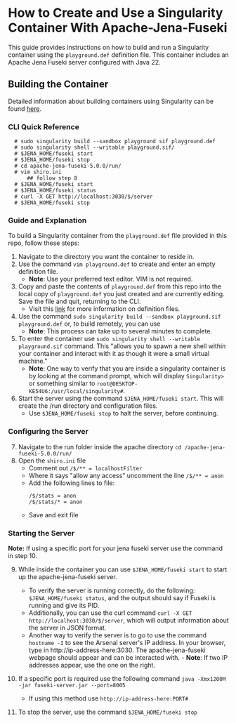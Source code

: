 # How to Create and Use a Singularity Container With Apache-Jena-Fuseki

This guide provides instructions on how to build and run a Singularity container using the `playground.def` definition file. This container includes an Apache Jena Fuseki server configured with Java 22.

## Building the Container

Detailed information about building containers using Singularity can be found [here](https://docs.sylabs.io/guides/latest/user-guide/build_a_container.html).

### CLI Quick Reference

```
  # sudo singularity build --sandbox playground sif playground.def
  # sudo singularity shell --writable playground.sif/
  # $JENA_HOME/fuseki start
  # $JENA_HOME/fuseki stop
  # cd apache-jena-fuseki-5.0.0/run/
  # vim shiro.ini
      ## follow step 8
  # $JENA_HOME/fuseki start
  # $JENA_HOME/fuseki status
  # curl -X GET http://localhost:3030/$/server
  # $JENA_HOME/fuseki stop
```

### Guide and Explanation

To build a Singularity container from the `playground.def` file provided in this repo, follow these steps:

1. Navigate to the directory you want the container to reside in.
2. Use the command `vim playground.def` to create and enter an empty definition file.
   - **Note**: Use your preferred text editor. VIM is not required.
3. Copy and paste the contents of `playground.def` from this repo into the local copy of `playground.def` you just created and are currently editing. Save the file and quit, returning to the CLI.
   - Visit this [link](https://docs.sylabs.io/guides/latest/user-guide/definition_files.html) for more information on definition files.
4. Use the command `sudo singularity build --sandbox playground.sif playground.def` or, to build remotely, you can use
   - **Note**: This process can take up to several minutes to complete.
5. To enter the container use `sudo singularity shell --writable playground.sif` command. This "allows you to spawn a new shell within your container and interact with it as though it were a small virtual machine."
   - **Note**: One way to verify that you are inside a singularity container is by looking at the command prompt, which will display `Singularity>` or something similar to `root@DESKTOP-KE54U6:/usr/local/singularity#`.
6. Start the server using the command `$JENA_HOME/fuseki start`. This will create the /run directory and configuration files.
   - Use `$JENA_HOME/fuseki stop` to halt the server, before continuing.

### Configuring the Server

7. Navigate to the run folder inside the apache directory `cd /apache-jena-fuseki-5.0.0/run/`
8. Open the `shiro.ini` file
   - Comment out `/$/** = localhostFilter`
   - Where it says "allow any access" uncomment the line `/$/** = anon`
   - Add the following lines to file:
     ```
     /$/stats = anon
     /$/stats/* = anon
     ```
   - Save and exit file

### Starting the Server

**Note:** If using a specific port for your jena fuseki server use the command in step 10.

9. While inside the container you can use `$JENA_HOME/fuseki start` to start up the apache-jena-fuseki server.
   - To verify the server is running correctly, do the following: `$JENA_HOME/fuseki status`, and the output should say if Fuseki is running and give its PID.
   - Additionally, you can use the curl command `curl -X GET http://localhost:3030/$/server`, which will output information about the server in JSON format.
   - Another way to verify the server is to go to use the command `hostname -I` to see the Arsenal server's IP address. In your browser, type in http://ip-address-here:3030. The apache-jena-fuseki webpage should appear and can be interacted with. - **Note**: If two IP addresses appear, use the one on the right.
10. If a specific port is required use the following command `java -Xmx1200M -jar fuseki-server.jar --port=8005`

    - If using this method use `http://ip-address-here:PORT#`

11. To stop the server, use the command `$JENA_HOME/fuseki stop`
